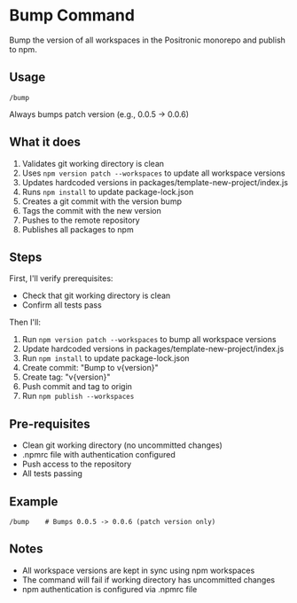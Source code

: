 # Bump Command

Bump the version of all workspaces in the Positronic monorepo and publish to npm.

## Usage

```
/bump
```

Always bumps patch version (e.g., 0.0.5 -> 0.0.6)

## What it does

1. Validates git working directory is clean
2. Uses `npm version patch --workspaces` to update all workspace versions
3. Updates hardcoded versions in packages/template-new-project/index.js
4. Runs `npm install` to update package-lock.json
5. Creates a git commit with the version bump
6. Tags the commit with the new version
7. Pushes to the remote repository
8. Publishes all packages to npm

## Steps

First, I'll verify prerequisites:
- Check that git working directory is clean
- Confirm all tests pass

Then I'll:
1. Run `npm version patch --workspaces` to bump all workspace versions
2. Update hardcoded versions in packages/template-new-project/index.js
3. Run `npm install` to update package-lock.json
4. Create commit: "Bump to v{version}"
5. Create tag: "v{version}"
6. Push commit and tag to origin
7. Run `npm publish --workspaces`

## Pre-requisites

- Clean git working directory (no uncommitted changes)
- .npmrc file with authentication configured
- Push access to the repository
- All tests passing

## Example

```
/bump    # Bumps 0.0.5 -> 0.0.6 (patch version only)
```

## Notes

- All workspace versions are kept in sync using npm workspaces
- The command will fail if working directory has uncommitted changes
- npm authentication is configured via .npmrc file